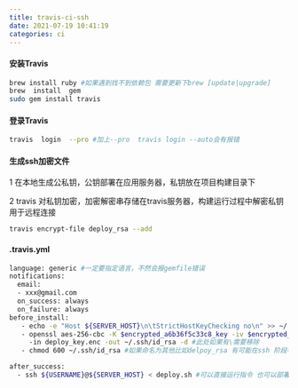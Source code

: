 ```yaml
---
title: travis-ci-ssh
date: 2021-07-19 10:41:19
categories: ci
---
```




#### 安装Travis 

```bash
brew install ruby #如果遇到找不到依赖包 需要更新下brew [update|upgrade]
brew  install  gem
sudo gem install travis
```

#### 登录Travis

```bash
travis  login  --pro #加上--pro  travis login --auto会有报错
```

#### 生成ssh加密文件

1 在本地生成公私钥，公钥部署在应用服务器，私钥放在项目构建目录下

2 travis 对私钥加密，加密解密串存储在travis服务器，构建运行过程中解密私钥用于远程连接

```bash
travis encrypt-file deploy_rsa --add
```

#### .travis.yml

```bash
language: generic #一定要指定语言，不然会报gemfile错误
notifications:
  email:
  - xxx@gmail.com
  on_success: always
  on_failure: always
before_install:
   - echo -e "Host ${SERVER_HOST}\n\tStrictHostKeyChecking no\n" >> ~/.ssh/config #取消认证确认交互逻辑 addons:ssh-known-hosts 测试无效
   - openssl aes-256-cbc -K $encrypted_a6b36f5c33c8_key -iv $encrypted_a6b36f5c33c8_iv
     -in deploy_key.enc -out ~/.ssh/id_rsa -d #此处如果有\需要移除
   - chmod 600 ~/.ssh/id_rsa #如果命名为其他比如delpoy_rsa 有可能在ssh 阶段不会自动尝试该秘钥

after_success:
  - ssh ${USERNAME}@${SERVER_HOST} < deploy.sh #可以直接运行指令 也可以部署命令写入文件直接读取，通常就是进入项目目录Git pull 服务用户名和地址需要在travis setting配置
```

